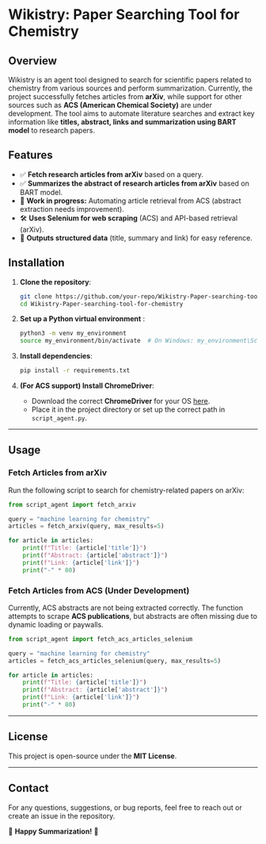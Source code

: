# **Wikistry: Paper Searching Tool for Chemistry**

## **Overview**
Wikistry is an agent tool designed to search for scientific papers related to chemistry from various sources and perform summarization. Currently, the project successfully fetches articles from **arXiv**, while support for other sources such as **ACS (American Chemical Society)** are under development. The tool aims to automate literature searches and extract key information like **titles, abstract, links and summarization using BART model** to research papers.

## **Features**
- ✅ **Fetch research articles from arXiv** based on a query.
- ✅ **Summarizes the abstract of research articles from arXiv** based on BART model.
- 🔄 **Work in progress:** Automating article retrieval from ACS (abstract extraction needs improvement).
- 🛠 **Uses Selenium for web scraping** (ACS) and API-based retrieval (arXiv).
- 📄 **Outputs structured data** (title, summary and link) for easy reference.

## **Installation**
1. **Clone the repository**:
   ```bash
   git clone https://github.com/your-repo/Wikistry-Paper-searching-tool-for-chemistry.git
   cd Wikistry-Paper-searching-tool-for-chemistry
   ```

2. **Set up a Python virtual environment** :
   ```bash
   python3 -m venv my_environment
   source my_environment/bin/activate  # On Windows: my_environment\Scripts\activate
   ```

3. **Install dependencies**:
   ```bash
   pip install -r requirements.txt
   ```

4. **(For ACS support) Install ChromeDriver**:
   - Download the correct **ChromeDriver** for your OS [here](https://googlechromelabs.github.io/chrome-for-testing/).
   - Place it in the project directory or set up the correct path in `script_agent.py`.

---

## **Usage**
### **Fetch Articles from arXiv**
Run the following script to search for chemistry-related papers on arXiv:
```python
from script_agent import fetch_arxiv

query = "machine learning for chemistry"
articles = fetch_arxiv(query, max_results=5)

for article in articles:
    print(f"Title: {article['title']}")
    print(f"Abstract: {article['abstract']}")
    print(f"Link: {article['link']}")
    print("-" * 80)
```

### **Fetch Articles from ACS (Under Development)**
Currently, ACS abstracts are not being extracted correctly. The function attempts to scrape **ACS publications**, but abstracts are often missing due to dynamic loading or paywalls.
```python
from script_agent import fetch_acs_articles_selenium

query = "machine learning for chemistry"
articles = fetch_acs_articles_selenium(query, max_results=5)

for article in articles:
    print(f"Title: {article['title']}")
    print(f"Abstract: {article['abstract']}")
    print(f"Link: {article['link']}")
    print("-" * 80)
```
---

## **License**
This project is open-source under the **MIT License**.

---

## **Contact**
For any questions, suggestions, or bug reports, feel free to reach out or create an issue in the repository.

🚀 **Happy Summarization!** 🚀
